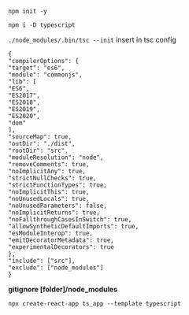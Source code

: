 `npm init -y` 

`npm i -D typescript`

`./node_modules/.bin/tsc --init`
insert in tsc config 

    {
    "compilerOptions": {
    "target": "es6",
    "module": "commonjs",
    "lib": [
    "ES6",
    "ES2017",
    "ES2018",
    "ES2019",
    "ES2020",
    "dom"
    ],
    "sourceMap": true,
    "outDir": "./dist",
    "rootDir": "src",
    "moduleResolution": "node",
    "removeComments": true,
    "noImplicitAny": true,
    "strictNullChecks": true,
    "strictFunctionTypes": true,
    "noImplicitThis": true,
    "noUnusedLocals": true,
    "noUnusedParameters": false,
    "noImplicitReturns": true,
    "noFallthroughCasesInSwitch": true,
    "allowSyntheticDefaultImports": true,
    "esModuleInterop": true,
    "emitDecoratorMetadata": true,
    "experimentalDecorators": true
    },
    "include": ["src"],
    "exclude": ["node_modules"]
    }

**gitignore [folder]/node_modules**


`npx create-react-app ts_app --template typescript`